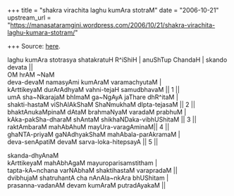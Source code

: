 +++
title = "shakra virachita laghu kumAra stotraM"
date = "2006-10-21"
upstream_url = "https://manasataramgini.wordpress.com/2006/10/21/shakra-virachita-laghu-kumara-stotram/"

+++
Source: [here](https://manasataramgini.wordpress.com/2006/10/21/shakra-virachita-laghu-kumara-stotram/).

laghu kumAra stotrasya shatakratuH R^iShiH \| anuShTup ChandaH \| skando devata \|\|  
OM hrAM \~NaM  
deva-devaM namasyAmi kumAraM varamachyutaM \|  
kArttikeyaM durArAdhyaM vahni-tejaH samudbhavaM \|\| 1 \|\|  
umA sha\~NkarajaM bhImaM ga\~NgAyA jaThare dhR^itaM \|  
shakti-hastaM viShAlAkShaM ShaNmukhaM dIpta-tejasaM \|\| 2 \|\|  
bhaktAnukaMpinaM dAtaM brahmaNyaM varadaM prabhuM \|  
kAka-pakSha-dharaM shAntaM shikhaNDaka-vibhUShitaM \|\| 3 \|\|  
raktAmbaraM mahAbAhuM mayUra-varagAminaM\|\| 4 \|\|  
ghaNTA-priyaM gaNAdhyakShaM mahAbala-parAkramaM \|  
deva-senApatiM devaM sarva-loka-hitepsayA \|\| 5 \|\|

skanda-dhyAnaM  
kArttikeyaM mahAbhAgaM mayuroparisamstitham \|  
tapta-kA\~nchana varNAbhaM shaktihastaM varapradaM \|\|  
dvibhujaM shatruhantA cha nAnAla\~nkAra bhUShitam \|  
prasanna-vadanAM devam kumAraM putradAyakaM \|\|


